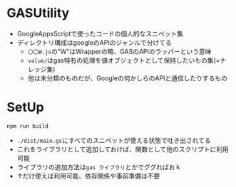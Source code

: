 # GASUtility
- GoogleAppsScriptで使ったコードの個人的なスニペット集
- ディレクトリ構成はgoogleのAPIのジャンルで分けてる
    - `〇〇W.js`の"W"はWrapperの略、GASのAPIのラッパーという意味
    - `value/`はgas特有の処理を値オブジェクトとして保持したいもの集(=ナレッジ集)
    - 他は未分類のものだが、Googleの何かしらのAPIと通信したりするもの

# SetUp
```
npm run build
```
- `./dist/main.gs`にすべてのスニペットが使える状態で吐き出されてる
- これをライブラリとして追加しておけば、関数として他のスクリプトに利用可能
- ライブラリの追加方法は`gas ライブラリ`とかでググればおｋ
- ↑だけ使えば利用可能、依存関係や事前準備は不要